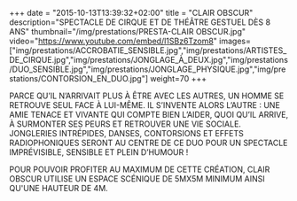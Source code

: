 +++
date = "2015-10-13T13:39:32+02:00"
title = "CLAIR OBSCUR"
description="SPECTACLE DE CIRQUE ET DE THÉÂTRE GESTUEL DÈS 8 ANS"
thumbnail="/img/prestations/PRESTA-CLAIR OBSCUR.jpg"
video="https://www.youtube.com/embed/l1SBz6Tzom8"
images=["img/prestations/ACCROBATIE_SENSIBLE.jpg","img/prestations/ARTISTES_DE_CIRQUE.jpg","img/prestations/JONGLAGE_À_DEUX.jpg","img/prestations/DUO_SENSIBLE.jpg","img/prestations/JONGLAGE_PHYSIQUE.jpg","img/prestations/CONTORSION_EN_DUO.jpg"]
weight=70
+++


PARCE QU’IL N’ARRIVAIT PLUS À ÊTRE AVEC LES AUTRES, UN HOMME SE RETROUVE SEUL FACE À LUI-MÊME. IL S’INVENTE ALORS L’AUTRE : UNE AMIE TENACE ET VIVANTE QUI COMPTE BIEN L’AIDER, QUOI QU’IL ARRIVE, À SURMONTER SES PEURS ET RETROUVER UNE VIE SOCIALE.
JONGLERIES INTRÉPIDES, DANSES, CONTORSIONS ET EFFETS RADIOPHONIQUES SERONT AU CENTRE DE CE DUO POUR UN SPECTACLE IMPRÉVISIBLE, SENSIBLE ET PLEIN D’HUMOUR !

POUR POUVOIR PROFITER AU MAXIMUM DE CETTE CRÉATION, CLAIR OBSCUR UTILISE UN ESPACE SCÉNIQUE DE 5MX5M MINIMUM AINSI QU'UNE HAUTEUR DE 4M.